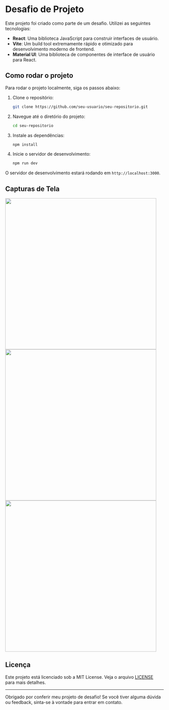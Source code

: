 # Desafio de Projeto

Este projeto foi criado como parte de um desafio. Utilizei as seguintes tecnologias:

- **React**: Uma biblioteca JavaScript para construir interfaces de usuário.
- **Vite**: Um build tool extremamente rápido e otimizado para desenvolvimento moderno de frontend.
- **Material UI**: Uma biblioteca de componentes de interface de usuário para React.

## Como rodar o projeto

Para rodar o projeto localmente, siga os passos abaixo:

1. Clone o repositório:
    ```sh
    git clone https://github.com/seu-usuario/seu-repositorio.git
    ```

2. Navegue até o diretório do projeto:
    ```sh
    cd seu-repositorio
    ```

3. Instale as dependências:
    ```sh
    npm install
    ```

4. Inicie o servidor de desenvolvimento:
    ```sh
    npm run dev
    ```

O servidor de desenvolvimento estará rodando em `http://localhost:3000`.

## Capturas de Tela

<img src="https://github.com/user-attachments/assets/7a102b08-c88a-404b-8c22-fd0bcdee22c3" width="480px">
<img src="https://github.com/user-attachments/assets/8619f14a-8c3a-4e5a-a760-0b53b28d9dc0" width="480px">
<img src="https://github.com/user-attachments/assets/337b0269-f6d4-4225-b6e9-ab42b1283e47" width="480px">




## Licença

Este projeto está licenciado sob a MIT License. Veja o arquivo [LICENSE](LICENSE) para mais detalhes.

---

Obrigado por conferir meu projeto de desafio! Se você tiver alguma dúvida ou feedback, sinta-se à vontade para entrar em contato.
